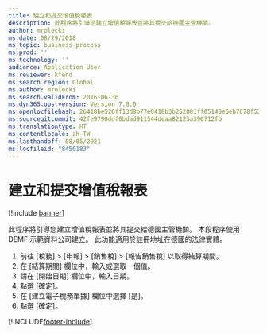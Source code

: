 ```yaml
---
title: 建立和提交增值稅報表
description: 此程序將引導您建立增值稅報表並將其提交給德國主管機關。
author: mrolecki
ms.date: 08/29/2018
ms.topic: business-process
ms.prod: ''
ms.technology: ''
audience: Application User
ms.reviewer: kfend
ms.search.region: Global
ms.author: mrolecki
ms.search.validFrom: 2016-06-30
ms.dyn365.ops.version: Version 7.0.0
ms.openlocfilehash: 26418be526ff13d8b77e0418b3b252881ff05140e6eb7678f526444a0850a84b
ms.sourcegitcommit: 42fe9790ddf0bdad911544deaa82123a396712fb
ms.translationtype: HT
ms.contentlocale: zh-TW
ms.lasthandoff: 08/05/2021
ms.locfileid: "8450183"
---
```

# <a name="create-and-submit-vat-report"></a>建立和提交增值稅報表

[!include [banner](../../includes/banner.md)]

此程序將引導您建立增值稅報表並將其提交給德國主管機關。 本段程序使用 DEMF 示範資料公司建立。 此功能適用於註冊地址在德國的法律實體。

1. 前往 [稅務] > [申報] > [銷售稅] > [報告銷售稅] 以取得結算期間。
2. 在 [結算期間] 欄位中，輸入或選取一個值。
3. 請在 [開始日期] 欄位中，輸入日期。
4. 點選 [確定]。
5. 在 [建立電子稅務單據] 欄位中選擇 [是]。
6. 點選 [確定]。



[!INCLUDE[footer-include](../../../includes/footer-banner.md)]